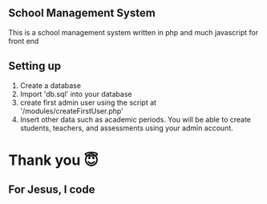 ## School Management System

This is a school management system written in php and much javascript for front end

## Setting up

1) Create a database
2) Import 'db.sql' into your database
3) create first admin user using the script at '/modules/createFirstUser.php'
4) Insert other data such as academic periods. You will be able to create students, teachers, and assessments using your admin account.

# Thank you 😇

## For Jesus, I code
